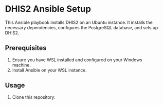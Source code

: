 # DHIS2 Ansible Setup

This Ansible playbook installs DHIS2 on an Ubuntu instance. It installs the necessary dependencies, configures the PostgreSQL database, and sets up DHIS2.

## Prerequisites

1. Ensure you have WSL installed and configured on your Windows machine.
2. Install Ansible on your WSL instance.

## Usage

1. Clone this repository:

